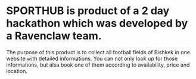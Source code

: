 # SPORTHUB is product of a 2 day hackathon which was developed by a Ravenclaw team. 
The purpose of this product is to collect all football fields of Bishkek in one website with detailed informations.
You can not only look up for those informations, but alsa book one of them according to availability, price and location.
